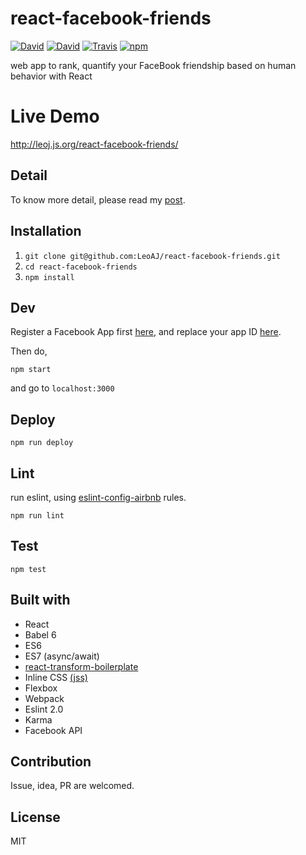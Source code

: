 # react-facebook-friends

[![David](https://img.shields.io/david/LeoAJ/react-facebook-friends.svg?style=flat-square)](https://david-dm.org/LeoAJ/react-facebook-friends)
[![David](https://img.shields.io/david/dev/LeoAJ/react-facebook-friends.svg?style=flat-square)](https://david-dm.org/LeoAJ/react-facebook-friends#info=devDependencies)
[![Travis](https://img.shields.io/travis/LeoAJ/react-facebook-friends.svg?style=flat-square)](https://travis-ci.org/LeoAJ/react-facebook-friends)
[![npm](https://img.shields.io/npm/l/express.svg?style=flat-square)](https://github.com/LeoAJ/react-facebook-friends/blob/master/LICENSE)

web app to rank, quantify your FaceBook friendship based on human behavior with React

# Live Demo

http://leoj.js.org/react-facebook-friends/

## Detail

To know more detail, please read my [post](http://leoj.js.org/personal/React-iTunes-Search/).

## Installation

1. `git clone git@github.com:LeoAJ/react-facebook-friends.git`
2. `cd react-facebook-friends`
3. `npm install`

## Dev

Register a Facebook App first [here](https://developers.facebook.com/docs/apps/register), and replace your app ID [here](https://github.com/LeoAJ/react-facebook-friends/blob/master/config/index.js#L2).

Then do,

```
npm start
```
and go to `localhost:3000`

## Deploy

```
npm run deploy
```

## Lint

run eslint, using [eslint-config-airbnb](https://github.com/airbnb/javascript/tree/master/packages/eslint-config-airbnb) rules.

```
npm run lint
```

## Test

```
npm test
```

## Built with

* React
* Babel 6
* ES6
* ES7 (async/await)
* [react-transform-boilerplate](https://github.com/gaearon/react-transform-boilerplate)
* Inline CSS [(jss)](https://github.com/jsstyles/jss)
* Flexbox
* Webpack
* Eslint 2.0
* Karma
* Facebook API

## Contribution

Issue, idea, PR are welcomed.

## License

MIT
